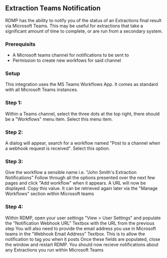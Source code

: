 ## Extraction Teams Notification

RDMP has the ability to notify you of the status of an Extractions final result via Microsoft Teams. This may be useful for extractions that take a significant amount of time to complete, or are run from a secondary system.

### Prerequisits
* A Microsoft teams channel for notifications to be sent to
* Permission to create new workfows for said channel

### Setup
This integration uses the MS Teams Workflows App. It comes as standard with all Microsoft Teams instances.

### Step 1:
Within a Teams channel, select the three dots at the top right, there should be a "Workflows" menu item. Select this menu item.

### Step 2:
A dialog will appear, search for a workflow named "Post to a channel when a webhook request is received". Select this option.

### Step 3:
Give the workflow a sensible name i.e. "John Smith's  Extraction Notifications"
Follow through all the options presented over the next few pages and click "Add workflow" when it appears.
A URL will now be displayed. Copy this value. It can be retrieved again later via the "Manage Workflows" section within Microsoft teams

### Step 4:
Within RDMP, open your user settings "View > User Settings" and populate the "Notification Webhook URL" Textbox with the URL from the previous step
You will also need to provide the email address you use in Microsoft teams in the "Webhook Email Address" Textbox. This is to allow the notification to tag you when it posts
Once these fields are populated, close the window and restart RDMP.
You should now recieve notifications about any Extractions you run within Microsoft Teams